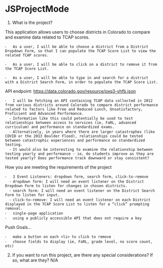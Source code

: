 # JSProjectMode

1. What is the project?

This application allows users to choose districts in Colorado to compare and examine data related to TCAP scores.

	⁃	As a user, I will be able to choose a district from a District Dropdown Form, so that I can populate the TCAP Score List to view the related TCAP scores.

	⁃	As a user, I will be able to click on a district to remove it from the TCAP Score List.

	⁃	As a user, I will be able to type in and search for a district with a District Search Form, in order to populate the TCAP Score List.

API endpoint: https://data.colorado.gov/resource/pxq3-yhfb.json
	
	⁃	I will be fetching an API containing TCAP data collected in 2012 from various districts around Colorado to compare district performance related to factors like Free and Reduced Lunch, Unsatisfactory, Proficient and Advanced Performance.
	  ⁃	Information like this could potentially be used to test relationships between access to services (ie, FaRL, advanced curriculum) and performance on standardized exams.
	  ⁃	Alternatively, in years where there are larger catastrophes (like COVID or the 2013 Boulder Flood), relationships could be tested between catastrophic experiences and performance on standardized testing.
	  ⁃	It would also be interesting to examine the relationship between testing yearly and performance - ie, do students improve as they are tested yearly? Does performance track downward or stay consistent?
	
How you are meeting the requirements of the project

	⁃	3 Event Listeners: dropdown form, search form, click-to-remove
	  ⁃	dropdown form: I will need an event listener on the District Dropdown Form to listen for changes in chosen districts.
	  ⁃	search form: I will need an event listener on the District Search Form to listen for input.
	  ⁃	click-to-remove: I will need an event listener on each District displayed in the TCAP Score List to listen for a “click” prompting removal.
	⁃	single-page application
	⁃	using a publicly accessible API that does not require a key
	
Push Goals…

	⁃	make a button on each <li> to click to remove
	⁃	choose fields to display (ie, FaRL, grade level, no score count, etc)
  

2. If you want to run this project, are there any special considerations? If so, what are they?
 N/A
